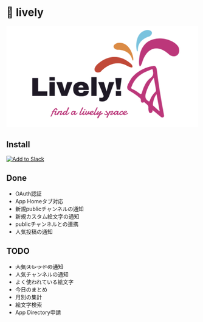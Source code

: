 # :tada: lively

![logo](https://raw.githubusercontent.com/mikan3rd/lively/main/logo.png)

## Install

<a href="https://asia-northeast1-lively-82e58.cloudfunctions.net/slackOAuthUrl"><img alt="Add to Slack" height="40" width="139" src="https://platform.slack-edge.com/img/add_to_slack.png" srcSet="https://platform.slack-edge.com/img/add_to_slack.png 1x, https://platform.slack-edge.com/img/add_to_slack@2x.png 2x" /></a>

## Done
- OAuth認証
- App Homeタブ対応
- 新規publicチャンネルの通知
- 新規カスタム絵文字の通知
- publicチャンネルとの連携
- 人気投稿の通知

## TODO
- ~~人気スレッドの通知~~
- 人気チャンネルの通知
- よく使われている絵文字
- 今日のまとめ
- 月別の集計
- 絵文字検索
- App Directory申請

